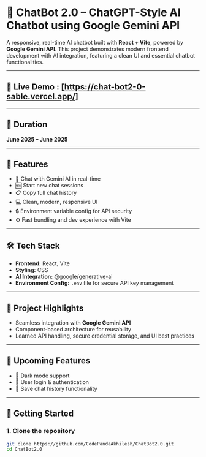 # 🤖 ChatBot 2.0 – ChatGPT-Style AI Chatbot using Google Gemini API

A responsive, real-time AI chatbot built with **React + Vite**, powered by **Google Gemini API**. This project demonstrates modern frontend development with AI integration, featuring a clean UI and essential chatbot functionalities.

---

## 📅 Live Demo : [https://chat-bot2-0-sable.vercel.app/]


---

## 📅 Duration

**June 2025 – June 2025**

---

## 🌟 Features

- 🧠 Chat with Gemini AI in real-time  
- 🆕 Start new chat sessions  
- 📋 Copy full chat history  
- 💻 Clean, modern, responsive UI  
- 🔒 Environment variable config for API security  
- ⚙️ Fast bundling and dev experience with Vite  

---

## 🛠️ Tech Stack

- **Frontend:** React, Vite  
- **Styling:** CSS  
- **AI Integration:** [@google/generative-ai](https://www.npmjs.com/package/@google/generative-ai)  
- **Environment Config:** `.env` file for secure API key management  

---

## 🚀 Project Highlights

- Seamless integration with **Google Gemini API**  
- Component-based architecture for reusability  
- Learned API handling, secure credential storage, and UI best practices  

---

## 🔮 Upcoming Features

- 🌙 Dark mode support  
- 🔐 User login & authentication  
- 💾 Save chat history functionality  

---

## 📂 Getting Started

### 1. Clone the repository

```bash
git clone https://github.com/CodePandaAkhilesh/ChatBot2.0.git
cd ChatBot2.0
